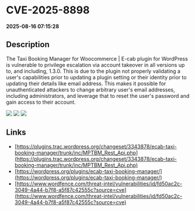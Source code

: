 # CVE-2025-8898

**2025-08-16 07:15:28**

## Description
The Taxi Booking Manager for Woocommerce | E-cab plugin for WordPress is vulnerable to privilege escalation via account takeover in all versions up to, and including, 1.3.0. This is due to the plugin not properly validating a user's capabilities prior to updating a plugin setting or their identity prior to updating their details like email address. This makes it possible for unauthenticated attackers to change arbitrary user's email addresses, including administrators, and leverage that to reset the user's password and gain access to their account.

![](https://img.shields.io/static/v1?label=Score&message=9.8&color=red)
![](https://img.shields.io/static/v1?label=Severity&message=CRITICAL&color=red)
![](https://img.shields.io/static/v1?label=CWE&message=Auth&color=green)

## Links
- [https://plugins.trac.wordpress.org/changeset/3343878/ecab-taxi-booking-manager/trunk/inc/MPTBM_Rest_Api.php](https://plugins.trac.wordpress.org/changeset/3343878/ecab-taxi-booking-manager/trunk/inc/MPTBM_Rest_Api.php)
- [https://wordpress.org/plugins/ecab-taxi-booking-manager/](https://wordpress.org/plugins/ecab-taxi-booking-manager/)
- [https://www.wordfence.com/threat-intel/vulnerabilities/id/fd50ac2c-3049-4a44-b7f8-a5f87c42555c?source=cve](https://www.wordfence.com/threat-intel/vulnerabilities/id/fd50ac2c-3049-4a44-b7f8-a5f87c42555c?source=cve)
